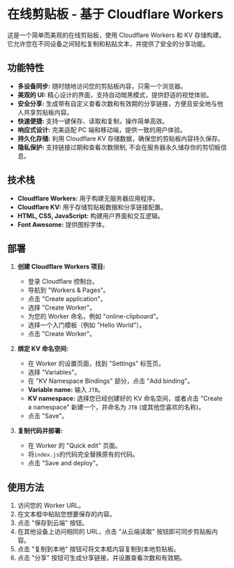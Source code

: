 # 在线剪贴板 - 基于 Cloudflare Workers

这是一个简单而美观的在线剪贴板，使用 Cloudflare Workers 和 KV 存储构建。它允许您在不同设备之间轻松复制和粘贴文本，并提供了安全的分享功能。

## 功能特性

*   **多设备同步:**  随时随地访问您的剪贴板内容，只需一个浏览器。
*   **美观的 UI:**  精心设计的界面，支持自动暗黑模式，提供舒适的视觉体验。
*   **安全分享:**  生成带有自定义查看次数和有效期的分享链接，方便且安全地与他人共享剪贴板内容。
*   **快速便捷:**  支持一键保存、读取和复制，操作简单高效。
*   **响应式设计:**  完美适配 PC 端和移动端，提供一致的用户体验。
*   **持久化存储:**  利用 Cloudflare KV 存储数据，确保您的剪贴板内容持久保存。
*   **隐私保护:**  支持链接过期和查看次数限制, 不会在服务器永久储存你的剪切板信息。

## 技术栈

*   **Cloudflare Workers:**  用于构建无服务器应用程序。
*   **Cloudflare KV:**  用于存储剪贴板数据和分享链接配置。
*   **HTML, CSS, JavaScript:**  构建用户界面和交互逻辑。
*   **Font Awesome:**  提供图标字体。

## 部署

1. **创建 Cloudflare Workers 项目:**
    *   登录 Cloudflare 控制台。
    *   导航到 "Workers & Pages"。
    *   点击 "Create application"。
    *   选择 "Create Worker"。
    *   为您的 Worker 命名，例如 "online-clipboard"。
    *   选择一个入门模板（例如 "Hello World"）。
    *   点击 "Create Worker"。

2. **绑定 KV 命名空间:**
    *   在 Worker 的设置页面，找到 "Settings" 标签页。
    *   选择 "Variables"。
    *   在 "KV Namespace Bindings" 部分，点击 "Add binding"。
    *   **Variable name:** 输入 `JTB`。
    *   **KV namespace:** 选择您已经创建好的 KV 命名空间，或者点击 "Create a namespace" 新建一个，并命名为 `JTB` (或其他您喜欢的名称)。
    *   点击 "Save"。

3. **复制代码并部署:**
    *   在 Worker 的 "Quick edit" 页面。
    *   将`index.js`的代码完全替换原有的代码。
    *   点击 "Save and deploy"。

## 使用方法

1. 访问您的 Worker URL。
2. 在文本框中粘贴您想要保存的内容。
3. 点击 "保存到云端" 按钮。
4. 在其他设备上访问相同的 URL，点击 "从云端读取" 按钮即可同步剪贴板内容。
5. 点击 "复制到本地" 按钮可将文本框内容复制到本地剪贴板。
6. 点击 "分享" 按钮可生成分享链接，并设置查看次数和有效期。

